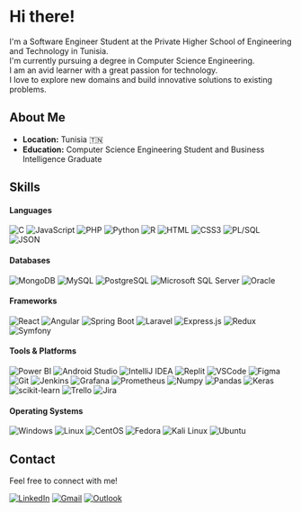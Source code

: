 # Hi there!

I'm a Software Engineer Student at the Private Higher School of Engineering and Technology in Tunisia.<br>
I'm currently pursuing a degree in Computer Science Engineering.<br>
I am an avid learner with a great passion for technology.<br>
I love to explore new domains and build innovative solutions to existing problems.

## About Me
- **Location:** Tunisia 🇹🇳  
- **Education:** Computer Science Engineering Student and Business Intelligence Graduate

## Skills

#### Languages
![C](https://img.shields.io/badge/C-A8B9CC?style=for-the-badge&logo=c&logoColor=white)
![JavaScript](https://img.shields.io/badge/JavaScript-F7DF1E?style=for-the-badge&logo=javascript&logoColor=white)
![PHP](https://img.shields.io/badge/PHP-777BB4?style=for-the-badge&logo=php&logoColor=white)
![Python](https://img.shields.io/badge/Python-3776AB?style=for-the-badge&logo=python&logoColor=white)
![R](https://img.shields.io/badge/R-276DC3?style=for-the-badge&logo=r&logoColor=white)
![HTML](https://img.shields.io/badge/HTML5-E34F26?style=for-the-badge&logo=html5&logoColor=white)
![CSS3](https://img.shields.io/badge/CSS3-1572B6?style=for-the-badge&logo=css3&logoColor=white)
![PL/SQL](https://img.shields.io/badge/PLSQL-4D97FF?style=for-the-badge&logo=oracle&logoColor=white)
![JSON](https://img.shields.io/badge/JSON-000000?style=for-the-badge&logo=json&logoColor=white)

#### Databases
![MongoDB](https://img.shields.io/badge/MongoDB-4EA94B?style=for-the-badge&logo=mongodb&logoColor=white)
![MySQL](https://img.shields.io/badge/MySQL-4479A1?style=for-the-badge&logo=mysql&logoColor=white)
![PostgreSQL](https://img.shields.io/badge/PostgreSQL-316192?style=for-the-badge&logo=postgresql&logoColor=white)
![Microsoft SQL Server](https://img.shields.io/badge/Microsoft_SQL_Server-CC2927?style=for-the-badge&logo=microsoft-sql-server&logoColor=white)
![Oracle](https://img.shields.io/badge/Oracle-F80000?style=for-the-badge&logo=oracle&logoColor=white)

#### Frameworks
![React](https://img.shields.io/badge/React-20232A?style=for-the-badge&logo=react&logoColor=61DAFB)
![Angular](https://img.shields.io/badge/Angular-DD0031?style=for-the-badge&logo=angular&logoColor=white)
![Spring Boot](https://img.shields.io/badge/Spring_Boot-6DB33F?style=for-the-badge&logo=spring-boot&logoColor=white)
![Laravel](https://img.shields.io/badge/Laravel-FF2D20?style=for-the-badge&logo=laravel&logoColor=white)
![Express.js](https://img.shields.io/badge/Express.js-000000?style=for-the-badge&logo=express&logoColor=white)
![Redux](https://img.shields.io/badge/Redux-593D88?style=for-the-badge&logo=redux&logoColor=white)
![Symfony](https://img.shields.io/badge/Symfony-000000?style=for-the-badge&logo=Symfony&logoColor=white)

#### Tools & Platforms
![Power BI](https://img.shields.io/badge/Power_BI-F2C811?style=for-the-badge&logo=power-bi&logoColor=white)
![Android Studio](https://img.shields.io/badge/Android_Studio-3DDC84?style=for-the-badge&logo=android-studio&logoColor=white)
![IntelliJ IDEA](https://img.shields.io/badge/IntelliJ_IDEA-000000?style=for-the-badge&logo=intellij-idea&logoColor=white)
![Replit](https://img.shields.io/badge/Replit-F26207?style=for-the-badge&logo=replit&logoColor=white)
![VSCode](https://img.shields.io/badge/Visual_Studio_Code-0078d7?style=for-the-badge&logo=visual-studio-code&logoColor=white)
![Figma](https://img.shields.io/badge/Figma-F24E1E?style=for-the-badge&logo=figma&logoColor=white)
![Git](https://img.shields.io/badge/Git-F05032?style=for-the-badge&logo=git&logoColor=white)
![Jenkins](https://img.shields.io/badge/Jenkins-D24939?style=for-the-badge&logo=jenkins&logoColor=white)
![Grafana](https://img.shields.io/badge/Grafana-F46800?style=for-the-badge&logo=grafana&logoColor=white)
![Prometheus](https://img.shields.io/badge/Prometheus-E6522C?style=for-the-badge&logo=prometheus&logoColor=white)
![Numpy](https://img.shields.io/badge/Numpy-013243?style=for-the-badge&logo=numpy&logoColor=white)
![Pandas](https://img.shields.io/badge/Pandas-150458?style=for-the-badge&logo=pandas&logoColor=white)
![Keras](https://img.shields.io/badge/Keras-D00000?style=for-the-badge&logo=keras&logoColor=white)
![scikit-learn](https://img.shields.io/badge/scikit--learn-F7931E?style=for-the-badge&logo=scikit-learn&logoColor=white)
![Trello](https://img.shields.io/badge/Trello-0052CC?style=for-the-badge&logo=trello&logoColor=white)
![Jira](https://img.shields.io/badge/Jira-0052CC?style=for-the-badge&logo=jira&logoColor=white)


#### Operating Systems
![Windows](https://img.shields.io/badge/Windows-0078D6?style=for-the-badge&logo=windows&logoColor=white)
![Linux](https://img.shields.io/badge/Linux-FCC624?style=for-the-badge&logo=linux&logoColor=black)
![CentOS](https://img.shields.io/badge/CentOS-262577?style=for-the-badge&logo=centos&logoColor=white)
![Fedora](https://img.shields.io/badge/Fedora-51A2DA?style=for-the-badge&logo=fedora&logoColor=white)
![Kali Linux](https://img.shields.io/badge/Kali_Linux-557C94?style=for-the-badge&logo=kali-linux&logoColor=white)
![Ubuntu](https://img.shields.io/badge/Ubuntu-E95420?style=for-the-badge&logo=ubuntu&logoColor=white)

## Contact
Feel free to connect with me!

[![LinkedIn](https://img.shields.io/badge/LinkedIn-0077B5?style=for-the-badge&logo=linkedin&logoColor=white)](https://www.linkedin.com/malek-khelil) [![Gmail](https://img.shields.io/badge/Gmail-D14836?style=for-the-badge&logo=gmail&logoColor=white)](mailto:malek.kh211@gmail.com) [![Outlook](https://img.shields.io/badge/Outlook-0078D4?style=for-the-badge&logo=microsoft-outlook&logoColor=white)](mailto:malek.khelil@esprit.tn)


